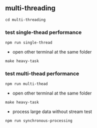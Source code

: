 ## multi-threading

```
cd multi-threading
```

### test single-thead performance

```
npm run single-thread

```
  + open other terminal at the same folder

```
make heavy-task
```


### test multi-thead performance

```
npm run multi-thead

```
  + open other terminal at the same folder

```
make heavy-task
```

- process large data without stream test 

```
npm run synchronous-processing
```
